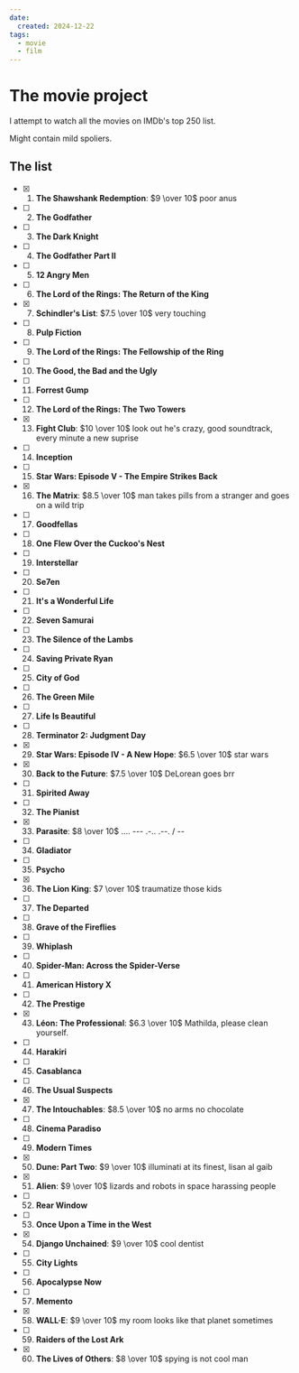 ```yaml
---
date:
  created: 2024-12-22
tags:
  - movie
  - film
---
```


# The movie project

I attempt to watch all the movies on IMDb's top 250 list.

<!-- more -->

Might contain mild spoliers.

## The list

- [x] 1. **The Shawshank Redemption**: $9 \over 10$ poor anus
- [ ] 2. **The Godfather**
- [ ] 3. **The Dark Knight**
- [ ] 4. **The Godfather Part II**
- [ ] 5. **12 Angry Men**
- [ ] 6. **The Lord of the Rings: The Return of the King**
- [x] 7. **Schindler's List**: $7.5 \over 10$ very touching
- [ ] 8. **Pulp Fiction**
- [ ] 9. **The Lord of the Rings: The Fellowship of the Ring**
- [ ] 10. **The Good, the Bad and the Ugly**
- [ ] 11. **Forrest Gump**
- [ ] 12. **The Lord of the Rings: The Two Towers**
- [x] 13. **Fight Club**: $10 \over 10$ look out he's crazy, good soundtrack, every minute a new suprise
- [ ] 14. **Inception**
- [ ] 15. **Star Wars: Episode V - The Empire Strikes Back**
- [x] 16. **The Matrix**: $8.5 \over 10$ man takes pills from a stranger and goes on a wild trip
- [ ] 17. **Goodfellas**
- [ ] 18. **One Flew Over the Cuckoo's Nest**
- [ ] 19. **Interstellar**
- [ ] 20. **Se7en**
- [ ] 21. **It's a Wonderful Life**
- [ ] 22. **Seven Samurai**
- [ ] 23. **The Silence of the Lambs**
- [ ] 24. **Saving Private Ryan**
- [ ] 25. **City of God**
- [ ] 26. **The Green Mile**
- [ ] 27. **Life Is Beautiful**
- [ ] 28. **Terminator 2: Judgment Day**
- [x] 29. **Star Wars: Episode IV - A New Hope**: $6.5 \over 10$ star wars
- [x] 30. **Back to the Future**: $7.5 \over 10$ DeLorean goes brr
- [ ] 31. **Spirited Away**
- [ ] 32. **The Pianist**
- [x] 33. **Parasite**: $8 \over 10$ .... --- .-.. .--. / --
- [ ] 34. **Gladiator**
- [ ] 35. **Psycho**
- [x] 36. **The Lion King**: $7 \over 10$ traumatize those kids
- [ ] 37. **The Departed**
- [ ] 38. **Grave of the Fireflies**
- [ ] 39. **Whiplash**
- [ ] 40. **Spider-Man: Across the Spider-Verse**
- [ ] 41. **American History X**
- [ ] 42. **The Prestige**
- [x] 43. **Léon: The Professional**: $6.3 \over 10$ Mathilda, please clean yourself.
- [ ] 44. **Harakiri**
- [ ] 45. **Casablanca**
- [ ] 46. **The Usual Suspects**
- [x] 47. **The Intouchables**: $8.5 \over 10$ no arms no chocolate
- [ ] 48. **Cinema Paradiso**
- [ ] 49. **Modern Times**
- [x] 50. **Dune: Part Two**: $9 \over 10$ illuminati at its finest, lisan al gaib
- [x] 51. **Alien**: $9 \over 10$ lizards and robots in space harassing people
- [ ] 52. **Rear Window**
- [ ] 53. **Once Upon a Time in the West**
- [x] 54. **Django Unchained**: $9 \over 10$ cool dentist
- [ ] 55. **City Lights**
- [ ] 56. **Apocalypse Now**
- [ ] 57. **Memento**
- [x] 58. **WALL·E**: $9 \over 10$ my room looks like that planet sometimes
- [ ] 59. **Raiders of the Lost Ark**
- [x] 60. **The Lives of Others**: $8 \over 10$ spying is not cool man

